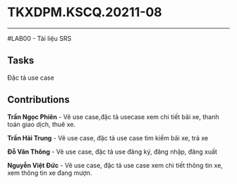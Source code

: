 # TKXDPM.KSCQ.20211-08
---
#LAB00 - Tài liệu SRS

## Tasks
Đặc tả use case
## Contributions
<p><b>Trần Ngọc Phiên</b> - Vẽ use case,đặc tả usecase xem chi tiết bãi xe, thanh toán giao dịch, thuê xe.</p>
<p><b>Trần Hải Trung</b> - Vẽ use case, đặc tả use case tìm kiếm bãi xe, trả xe</p>
<p><b>Đỗ Văn Thông</b> - Vẽ use case, đặc tả use đăng ký, đăng nhập, đăng xuất</p>
<p><b>Nguyễn Việt Đức</b> - Vẽ use case, đặc tả use case xem chi tiết thông tin xe, xem thông tin xe đang mượn.</p>

